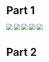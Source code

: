 # Part 1 
<img src="https://user-images.githubusercontent.com/84318379/230818221-039217fd-5baf-4e97-a117-a4478ce743d3.png">
<img src="https://user-images.githubusercontent.com/84318379/230818700-ae286806-31ef-4e1c-9ab5-a713d3eb036f.png">
<img src="https://user-images.githubusercontent.com/84318379/230818244-5f09aad4-8456-4d3b-869d-9a005464cada.png">
<img src="https://user-images.githubusercontent.com/84318379/230818255-5ee90565-4fc7-445d-bb41-d7609a1941d8.png">
<img src="https://user-images.githubusercontent.com/84318379/230818264-0a88609c-ba4f-46d5-adf6-e41a252be682.png">

# Part 2
<img src="">
<img src="">
<img src="">
<img src="">
<img src="">
